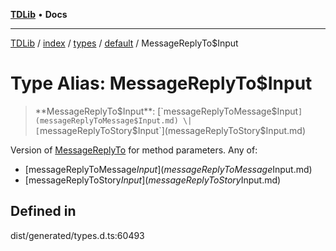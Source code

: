 [**TDLib**](../../../../../../README.md) • **Docs**

***

[TDLib](../../../../../../modules.md) / [index](../../../../../README.md) / [types](../../../README.md) / [default](../README.md) / MessageReplyTo$Input

# Type Alias: MessageReplyTo$Input

> **MessageReplyTo$Input**: [`messageReplyToMessage$Input`](messageReplyToMessage$Input.md) \| [`messageReplyToStory$Input`](messageReplyToStory$Input.md)

Version of [MessageReplyTo](MessageReplyTo.md) for method parameters.
Any of:
- [messageReplyToMessage$Input](messageReplyToMessage$Input.md)
- [messageReplyToStory$Input](messageReplyToStory$Input.md)

## Defined in

dist/generated/types.d.ts:60493
